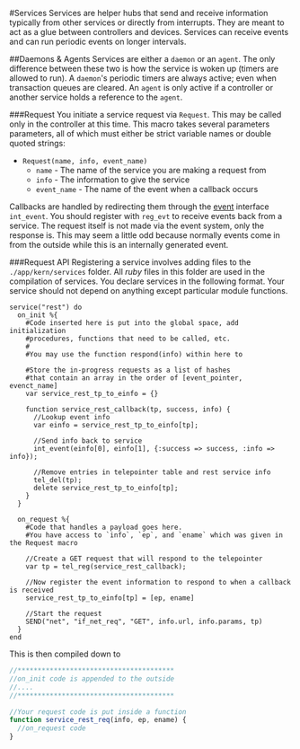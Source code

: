 #Services
Services are helper hubs that send and receive information typically from other services or directly from interrupts. They are meant
to act as a glue between controllers and devices. Services can receive events and can run periodic events on longer intervals.

##Daemons & Agents
Services are either a `daemon` or an `agent`.  The only difference between these two is how the service is woken up (timers are allowed to run).
A `daemon`'s periodic timers are always active; even when transaction queues are cleared. An `agent` is only active if a controller or another
service holds a reference to the `agent`.

###Request
You initiate a service request via `Request`. This may be called only in the controller at this time. This macro takes several parameters
parameters, all of which must either be strict variable names or double quoted strings:

  * `Request(name, info, event_name)`
    * `name` - The name of the service you are making a request from
    * `info` - The information to give the service
    * `event_name` - The name of the event when a callback occurs

Callbacks are handled by redirecting them through the [event](./mod/event.md) interface `int_event`.  You should register with `reg_evt` to receive
events back from a service. The request itself is not made via the event system, only the response is.  This may seem a little odd because normally
events come in from the outside while this is an internally generated event.

###Request API
Registering a service involves adding files to the `./app/kern/services` folder. All *ruby* files in this folder are used in the compilation of 
services. You declare services in the following format. Your service should not depend on anything except particular module functions.

```
service("rest") do
  on_init %{
    #Code inserted here is put into the global space, add initialization
    #procedures, functions that need to be called, etc.
    #
    #You may use the function respond(info) within here to 

    #Store the in-progress requests as a list of hashes
    #that contain an array in the order of [event_pointer, evenct_name]
    var service_rest_tp_to_einfo = {}

    function service_rest_callback(tp, success, info) {
      //Lookup event info
      var einfo = service_rest_tp_to_einfo[tp];

      //Send info back to service
      int_event(einfo[0], einfo[1], {:success => success, :info => info});

      //Remove entries in telepointer table and rest service info
      tel_del(tp);
      delete service_rest_tp_to_einfo[tp];
    }
  }

  on_request %{
    #Code that handles a payload goes here.
    #You have access to `info`, `ep`, and `ename` which was given in the Request macro

    //Create a GET request that will respond to the telepointer
    var tp = tel_reg(service_rest_callback);

    //Now register the event information to respond to when a callback is received
    service_rest_tp_to_einfo[tp] = [ep, ename]

    //Start the request
    SEND("net", "if_net_req", "GET", info.url, info.params, tp)
  }
end
```

This is then compiled down to
```js
//***************************************
//on_init code is appended to the outside
//....
//***************************************

//Your request code is put inside a function
function service_rest_req(info, ep, ename) {
  //on_request code
}
```
